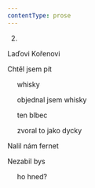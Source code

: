 ```yaml
---
contentType: prose
---
```


2.  
Laďovi Kořenovi

Chtěl jsem pít

     whisky

     objednal jsem whisky

     ten blbec

     zvoral to jako dycky

Nalil nám fernet

Nezabil bys

     ho hned?
